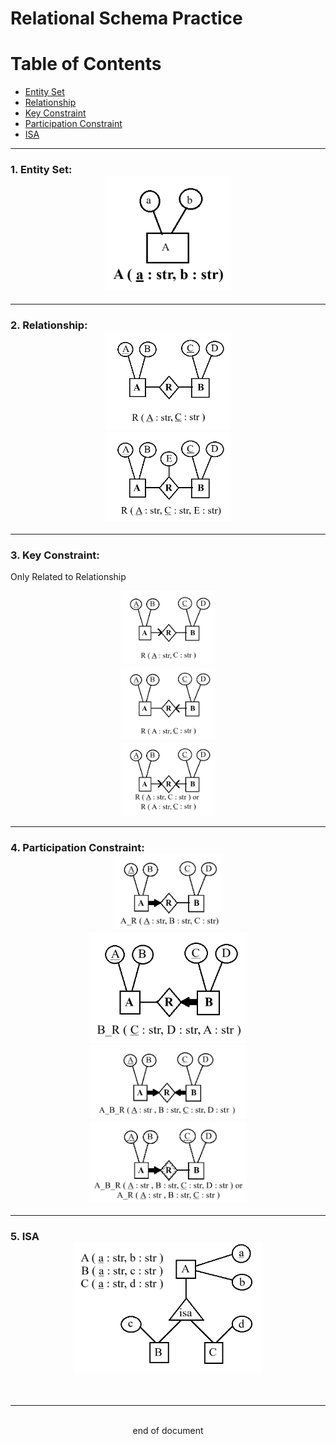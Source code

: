 # Relational Schema Practice
# Table of Contents
- [Entity Set](#1-entity-set-erd)
- [Relationship](#2-relationship-rd-rd)
- [Key Constraint](#3-key-constraint)
- [Participation Constraint](#4-participation-constraint-pc1-pc2-pc3-pc4)
- [ISA](#5-isa-kcd)
---
### 1. Entity Set: <div style="margin-left: auto; margin-right: auto; width: 40%"> ![ERD](./Images/P1/P1_1.png) </div>
---
### 2. Relationship:<div style="margin-left: auto; margin-right: auto; width: 40%"> ![RD](./Images/P1/P1_2.png) </div><div style="margin-left: auto; margin-right: auto; width: 40%"> ![RD](./Images/P1/P1_2.1.png) </div>
---
### 3.  Key Constraint:
   Only Related to Relationship<div style="margin-left: auto; margin-right: auto; width: 30%"> ![KCD1](./Images/P1/P1_3.png) </div><div style="margin-left: auto; margin-right: auto; width: 30%"> ![KCD](./Images/P1/P1_3.1.png) </div><div style="margin-left: auto; margin-right: auto; width: 30%"> ![KCD2](./Images/P1/P1_3.2.png) </div>

---
### 4. Participation Constraint:<div style="margin-left: auto; margin-right: auto; width: 35%"> ![PC1](./Images/P1/P1_4.png) </div><div style="margin-left: auto; margin-right: auto; width: 50%"> ![PC2](./Images/P1/P1_4.1.png) </div><div style="margin-left: auto; margin-right: auto; width: 50%"> ![PC3](./Images/P1/P1_4.2.png) </div><div style="margin-left: auto; margin-right: auto; width: 50%"> ![PC4](./Images/P1/P1_4.3.png) </div>
---
### 5. ISA<div style="margin-left: auto; margin-right: auto; width: 60%"> ![KCD](./Images/P1/P1_5.png) </div>
<br>

---
<br>
<div style="display:relative; text-align: center;">end of document</div>